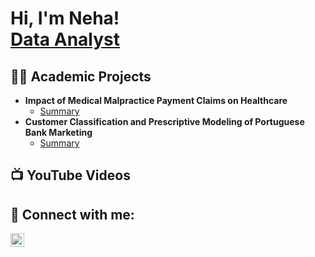<h1>Hi, I'm Neha! <br/><a href="https://github.com/nshah-11">Data Analyst</a>
</h1>

<h2>👩‍💻 Academic Projects</h2>

- <b>Impact of Medical Malpractice Payment Claims on Healthcare</b>
  - [Summary](https://github.com/nshah-11/medical-malpractice)
- <b>Customer Classification and Prescriptive Modeling of Portuguese Bank Marketing</b>
  - [Summary](https://github.com/nshah-11/bank-marketing)


<h2>📺 YouTube Videos</h2>


<h2> 🤳 Connect with me:</h2>

[<img align="left" alt="JoshMadakor | LinkedIn" width="22px" src="https://cdn.jsdelivr.net/npm/simple-icons@v3/icons/linkedin.svg" />][linkedin]

[linkedin]: https://www.linkedin.com/in/ns-neha-shah/

<!--
Here are some ideas to get you started:

- 🔭 I’m currently working on ...
- 🌱 I’m currently learning ...
- 👯 I’m looking to collaborate on ...
- 🤔 I’m looking for help with ...
- 💬 Ask me about ...
- 📫 How to reach me: ...
- 😄 Pronouns: ...
- ⚡ Fun fact: ...
-->
